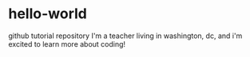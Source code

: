 # hello-world
github tutorial repository
I'm a teacher living in washington, dc, and i'm excited to learn more about coding!
